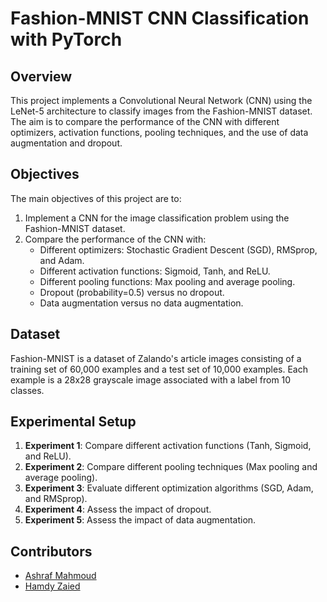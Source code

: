 # Fashion-MNIST CNN Classification with PyTorch

## Overview
This project implements a Convolutional Neural Network (CNN) using the LeNet-5 architecture to classify images from the Fashion-MNIST dataset. The aim is to compare the performance of the CNN with different optimizers, activation functions, pooling techniques, and the use of data augmentation and dropout.

## Objectives
The main objectives of this project are to:
1. Implement a CNN for the image classification problem using the Fashion-MNIST dataset.
2. Compare the performance of the CNN with:
    - Different optimizers: Stochastic Gradient Descent (SGD), RMSprop, and Adam.
    - Different activation functions: Sigmoid, Tanh, and ReLU.
    - Different pooling functions: Max pooling and average pooling.
    - Dropout (probability=0.5) versus no dropout.
    - Data augmentation versus no data augmentation.

## Dataset
Fashion-MNIST is a dataset of Zalando's article images consisting of a training set of 60,000 examples and a test set of 10,000 examples. Each example is a 28x28 grayscale image associated with a label from 10 classes.

## Experimental Setup
1. **Experiment 1**: Compare different activation functions (Tanh, Sigmoid, and ReLU).
2. **Experiment 2**: Compare different pooling techniques (Max pooling and average pooling).
3. **Experiment 3**: Evaluate different optimization algorithms (SGD, Adam, and RMSprop).
4. **Experiment 4**: Assess the impact of dropout.
5. **Experiment 5**: Assess the impact of data augmentation.

## Contributors
- [Ashraf Mahmoud](https://github.com/AshrafMah)
- [Hamdy Zaied](https://github.com/hamdyzaied426)
